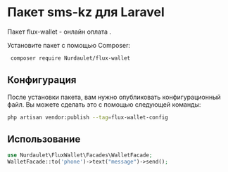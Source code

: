 
# Пакет sms-kz для Laravel
Пакет flux-wallet - онлайн оплата .

Установите пакет с помощью Composer:

``` bash
 composer require Nurdaulet/flux-wallet
```

## Конфигурация
После установки пакета, вам нужно опубликовать конфигурационный файл. Вы можете сделать это с помощью следующей команды:
``` bash
php artisan vendor:publish --tag=flux-wallet-config
```

## Использование

```php
use Nurdaulet\FluxWallet\Facades\WalletFacade;
WalletFacade::to('phone')->text("message")->send();
```

[//]: # (php artisan vendor:publish --provider="Nurdaulet\FluxItems\FluxItemsServiceProvider")


